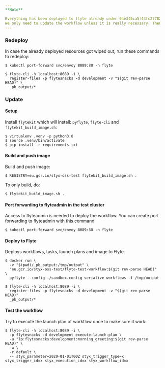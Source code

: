 ```yaml
---
**Note**

Everything has been deployed to flyte already under 04e346ca5f43fc2778259d77a2d9f64ce42b2a27.
We only need to update the workflow unless it is really necessary. Then you should follow the update steps below.
---
```


### Redeploy

In case the already deployed resources got wiped out, run these commands to redeploy:

```
$ kubectl port-forward svc/envoy 8089:80 -n flyte

$ flyte-cli -h localhost:8089 -i \
  register-files -p flytesnacks -d development -v "$(git rev-parse HEAD)" \
  _pb_output/*
```

### Update

#### Setup
Install `flytekit` which will install: `pyflyte`, `flyte-cli` and `flytekit_build_image.sh`:

```
$ virtualenv .venv -p python3.8
$ source .venv/bin/activate
$ pip install -r requirements.txt
```

#### Build and push image
Build and push image:

```
$ REGISTRY=eu.gcr.io/styx-oss-test flytekit_build_image.sh .
```

To only build, do:

```
$ flytekit_build_image.sh .
```

#### Port forwarding to flyteadmin in the test cluster
Access to flyteadmin is needed to deploy the workflow. You can create port forwarding to flyteadmin with this command
```
$ kubectl port-forward svc/envoy 8089:80 -n flyte
```

#### Deploy to Flyte
Deploys workflows, tasks, launch plans and image to Flyte.

```
$ docker run \
  -v "$(pwd)/_pb_output:/tmp/output" \
  "eu.gcr.io/styx-oss-test/flyte-test-workflow:$(git rev-parse HEAD)" \
  pyflyte --config ./sandbox.config serialize workflows -f /tmp/output

$ flyte-cli -h localhost:8089 -i \
  register-files -p flytesnacks -d development -v "$(git rev-parse HEAD)"
  _pb_output/*
```

#### Test the workflow
Try to execute the launch plan of workflow once to make sure it work:

```
$ flyte-cli -h localhost:8089 -i \
  -p flytesnacks -d development execute-launch-plan \
  -u "lp:flytesnacks:development:morning_greeting:$(git rev-parse HEAD)" \
  -w \
  -r default \
  -- styx_parameter=2020-01-01T00Z styx_trigger_type=x styx_trigger_id=x styx_execution_id=x styx_workflow_id=x 
```
